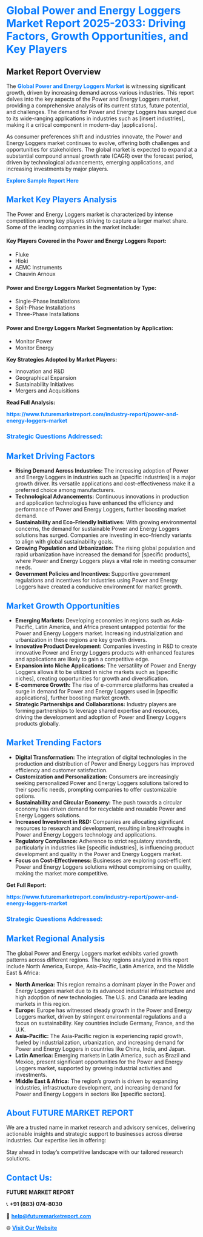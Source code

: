 <h1 style="color: #007BFF;">Global Power and Energy Loggers Market Report 2025-2033: Driving Factors, Growth Opportunities, and Key Players</h1>

<section id="overview">
<h2>Market Report Overview</h2>
<p>The <a href="https://www.futuremarketreport.com/industry-report/power-and-energy-loggers-market" style="color: #007BFF; text-decoration: none;"><strong>Global Power and Energy Loggers Market</strong></a> is witnessing significant growth, driven by increasing demand across various industries. This report delves into the key aspects of the Power and Energy Loggers market, providing a comprehensive analysis of its current status, future potential, and challenges. The demand for Power and Energy Loggers has surged due to its wide-ranging applications in industries such as [insert industries], making it a critical component in modern-day [applications].</p>
<p>As consumer preferences shift and industries innovate, the Power and Energy Loggers market continues to evolve, offering both challenges and opportunities for stakeholders. The global market is expected to expand at a substantial compound annual growth rate (CAGR) over the forecast period, driven by technological advancements, emerging applications, and increasing investments by major players.</p>
</section>

<section id="overview">
<p><a href="https://www.futuremarketreport.com/request-sample/reportId=29340" style="color: #007BFF; text-decoration: none;"><strong>Explore Sample Report Here</strong></a></p>
</section>

<section id="key-players">
<h2 style="color: #007BFF;">Market Key Players Analysis</h2>
<p>The Power and Energy Loggers market is characterized by intense competition among key players striving to capture a larger market share. Some of the leading companies in the market include:</p>
<h4>Key Players Covered in the Power and Energy Loggers Report:</h4>
<ul><li>Fluke</li><li>Hioki</li><li>AEMC Instruments</li><li>Chauvin Arnoux</li></ul>
<h4>Power and Energy Loggers Market Segmentation by Type:</h4>
<ul><li>Single-Phase Installations</li><li>Split-Phase Installations</li><li>Three-Phase Installations</li></ul>

<h4>Power and Energy Loggers Market Segmentation by Application:</h4>
<ul><li>Monitor Power</li><li>Monitor Energy</li></ul>
<p><strong>Key Strategies Adopted by Market Players:</strong></p>
<ul>
<li>Innovation and R&D</li>
<li>Geographical Expansion</li>
<li>Sustainability Initiatives</li>
<li>Mergers and Acquisitions</li>
</ul>
</section>

<section>
<p><strong>Read Full Analysis: </strong></p><a href="https://www.futuremarketreport.com/industry-report/power-and-energy-loggers-market" style="color: #007BFF; text-decoration: none;"><strong>https://www.futuremarketreport.com/industry-report/power-and-energy-loggers-market</strong></a>
<h3 style="color: #007BFF;">Strategic Questions Addressed:</h3>
</section>

<section id="driving-factors">
<h2 style="color: #007BFF;">Market Driving Factors</h2>
<ul>
<li><strong>Rising Demand Across Industries:</strong> The increasing adoption of Power and Energy Loggers in industries such as [specific industries] is a major growth driver. Its versatile applications and cost-effectiveness make it a preferred choice among manufacturers.</li>
<li><strong>Technological Advancements:</strong> Continuous innovations in production and application technologies have enhanced the efficiency and performance of Power and Energy Loggers, further boosting market demand.</li>
<li><strong>Sustainability and Eco-Friendly Initiatives:</strong> With growing environmental concerns, the demand for sustainable Power and Energy Loggers solutions has surged. Companies are investing in eco-friendly variants to align with global sustainability goals.</li>
<li><strong>Growing Population and Urbanization:</strong> The rising global population and rapid urbanization have increased the demand for [specific products], where Power and Energy Loggers plays a vital role in meeting consumer needs.</li>
<li><strong>Government Policies and Incentives:</strong> Supportive government regulations and incentives for industries using Power and Energy Loggers have created a conducive environment for market growth.</li>
</ul>
</section>

<section id="growth-opportunities">
<h2 style="color: #007BFF;">Market Growth Opportunities</h2>
<ul>
<li><strong>Emerging Markets:</strong> Developing economies in regions such as Asia-Pacific, Latin America, and Africa present untapped potential for the Power and Energy Loggers market. Increasing industrialization and urbanization in these regions are key growth drivers.</li>
<li><strong>Innovative Product Development:</strong> Companies investing in R&D to create innovative Power and Energy Loggers products with enhanced features and applications are likely to gain a competitive edge.</li>
<li><strong>Expansion into Niche Applications:</strong> The versatility of Power and Energy Loggers allows it to be utilized in niche markets such as [specific niches], creating opportunities for growth and diversification.</li>
<li><strong>E-commerce Growth:</strong> The rise of e-commerce platforms has created a surge in demand for Power and Energy Loggers used in [specific applications], further boosting market growth.</li>
<li><strong>Strategic Partnerships and Collaborations:</strong> Industry players are forming partnerships to leverage shared expertise and resources, driving the development and adoption of Power and Energy Loggers products globally.</li>
</ul>
</section>

<section id="trending-factors">
<h2 style="color: #007BFF;">Market Trending Factors</h2>
<ul>
<li><strong>Digital Transformation:</strong> The integration of digital technologies in the production and distribution of Power and Energy Loggers has improved efficiency and customer satisfaction.</li>
<li><strong>Customization and Personalization:</strong> Consumers are increasingly seeking personalized Power and Energy Loggers solutions tailored to their specific needs, prompting companies to offer customizable options.</li>
<li><strong>Sustainability and Circular Economy:</strong> The push towards a circular economy has driven demand for recyclable and reusable Power and Energy Loggers solutions.</li>
<li><strong>Increased Investment in R&D:</strong> Companies are allocating significant resources to research and development, resulting in breakthroughs in Power and Energy Loggers technology and applications.</li>
<li><strong>Regulatory Compliance:</strong> Adherence to strict regulatory standards, particularly in industries like [specific industries], is influencing product development and quality in the Power and Energy Loggers market.</li>
<li><strong>Focus on Cost-Effectiveness:</strong> Businesses are exploring cost-efficient Power and Energy Loggers solutions without compromising on quality, making the market more competitive.</li>
</ul>
</section>

<section>
<p><strong>Get Full Report: </strong></p><a href="https://www.futuremarketreport.com/industry-report/power-and-energy-loggers-market" style="color: #007BFF; text-decoration: none;"><strong>https://www.futuremarketreport.com/industry-report/power-and-energy-loggers-market</strong></a>
<h3 style="color: #007BFF;">Strategic Questions Addressed:</h3>
</section>


<section id="regional-analysis">
<h2 style="color: #007BFF;">Market Regional Analysis</h2>
<p>The global Power and Energy Loggers market exhibits varied growth patterns across different regions. The key regions analyzed in this report include North America, Europe, Asia-Pacific, Latin America, and the Middle East & Africa:</p>
<ul>
<li><strong>North America:</strong> This region remains a dominant player in the Power and Energy Loggers market due to its advanced industrial infrastructure and high adoption of new technologies. The U.S. and Canada are leading markets in this region.</li>
<li><strong>Europe:</strong> Europe has witnessed steady growth in the Power and Energy Loggers market, driven by stringent environmental regulations and a focus on sustainability. Key countries include Germany, France, and the U.K.</li>
<li><strong>Asia-Pacific:</strong> The Asia-Pacific region is experiencing rapid growth, fueled by industrialization, urbanization, and increasing demand for Power and Energy Loggers in countries like China, India, and Japan.</li>
<li><strong>Latin America:</strong> Emerging markets in Latin America, such as Brazil and Mexico, present significant opportunities for the Power and Energy Loggers market, supported by growing industrial activities and investments.</li>
<li><strong>Middle East & Africa:</strong> The region’s growth is driven by expanding industries, infrastructure development, and increasing demand for Power and Energy Loggers in sectors like [specific sectors].</li>
</ul>
</section>

<footer>
<h2 style="color: #007BFF;">About FUTURE MARKET REPORT</h2>
<p>We are a trusted name in market research and advisory services, delivering actionable insights and strategic support to businesses across diverse industries. Our expertise lies in offering:</p>

<p>Stay ahead in today’s competitive landscape with our tailored research solutions.</p>

<h2 style="color: #007BFF;">Contact Us:</h2>
<p><strong>FUTURE MARKET REPORT</strong></p>
<p>📞 <strong>+91 (883) 074-8030</strong></p>
<p>📧 <strong><a href="mailto:help@futuremarketreport.com" style="color: #007BFF;">help@futuremarketreport.com</a></strong></p>
<p>🌐 <strong><a href="https://www.futuremarketreport.com/" style="color: #007BFF;">Visit Our Website</a></strong></p>
</footer>